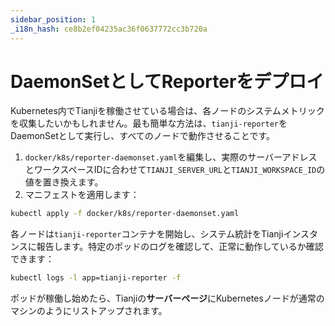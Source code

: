 ```yaml
---
sidebar_position: 1
_i18n_hash: ce8b2ef04235ac36f0637772cc3b720a
---
```


# DaemonSetとしてReporterをデプロイ

Kubernetes内でTianjiを稼働させている場合は、各ノードのシステムメトリックを収集したいかもしれません。最も簡単な方法は、`tianji-reporter`をDaemonSetとして実行し、すべてのノードで動作させることです。

1. `docker/k8s/reporter-daemonset.yaml`を編集し、実際のサーバーアドレスとワークスペースIDに合わせて`TIANJI_SERVER_URL`と`TIANJI_WORKSPACE_ID`の値を置き換えます。
2. マニフェストを適用します：

```bash
kubectl apply -f docker/k8s/reporter-daemonset.yaml
```

各ノードは`tianji-reporter`コンテナを開始し、システム統計をTianjiインスタンスに報告します。特定のポッドのログを確認して、正常に動作しているか確認できます：

```bash
kubectl logs -l app=tianji-reporter -f
```

ポッドが稼働し始めたら、Tianjiの**サーバーページ**にKubernetesノードが通常のマシンのようにリストアップされます。

